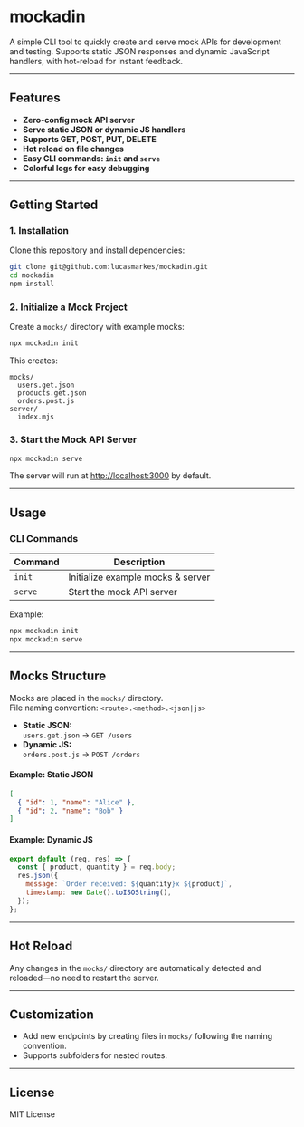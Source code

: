 # mockadin

A simple CLI tool to quickly create and serve mock APIs for development and testing. Supports static JSON responses and dynamic JavaScript handlers, with hot-reload for instant feedback.

---

## Features

- **Zero-config mock API server**  
- **Serve static JSON or dynamic JS handlers**  
- **Supports GET, POST, PUT, DELETE**  
- **Hot reload on file changes**  
- **Easy CLI commands: `init` and `serve`**  
- **Colorful logs for easy debugging**  

---

## Getting Started

### 1. Installation

Clone this repository and install dependencies:

```sh
git clone git@github.com:lucasmarkes/mockadin.git
cd mockadin
npm install
```

### 2. Initialize a Mock Project

Create a `mocks/` directory with example mocks:

```sh
npx mockadin init
```

This creates:

```
mocks/
  users.get.json
  products.get.json
  orders.post.js
server/
  index.mjs
```

### 3. Start the Mock API Server

```sh
npx mockadin serve
```

The server will run at [http://localhost:3000](http://localhost:3000) by default.

---

## Usage

### CLI Commands

| Command         | Description                       |
|-----------------|-----------------------------------|
| `init`          | Initialize example mocks & server  |
| `serve`         | Start the mock API server         |

Example:

```sh
npx mockadin init
npx mockadin serve
```

---

## Mocks Structure

Mocks are placed in the `mocks/` directory.  
File naming convention: `<route>.<method>.<json|js>`

- **Static JSON:**  
  `users.get.json` → `GET /users`
- **Dynamic JS:**  
  `orders.post.js` → `POST /orders`

#### Example: Static JSON

```json
[
  { "id": 1, "name": "Alice" },
  { "id": 2, "name": "Bob" }
]
```

#### Example: Dynamic JS

```js
export default (req, res) => {
  const { product, quantity } = req.body;
  res.json({
    message: `Order received: ${quantity}x ${product}`,
    timestamp: new Date().toISOString(),
  });
};
```

---

## Hot Reload

Any changes in the `mocks/` directory are automatically detected and reloaded—no need to restart the server.

---

## Customization

- Add new endpoints by creating files in `mocks/` following the naming convention.
- Supports subfolders for nested routes.

---

## License

MIT License